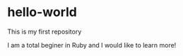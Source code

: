 # hello-world
This is my first repository

I am a total beginer in Ruby and I would like to learn more!


